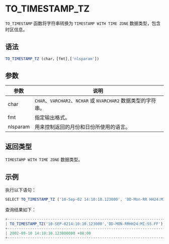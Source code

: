 TO_TIMESTAMP_TZ 
====================================



`TO_TIMESTAMP` 函数将字符串转换为 `TIMESTAMP WITH TIME ZONE` 数据类型，包含时区信息。

语法 
--------------

```javascript
TO_TIMESTAMP_TZ (char，[fmt],['nlsparam'])
```



参数 
--------------



|    参数    |                        说明                         |
|----------|---------------------------------------------------|
| char     | `CHAR`、`VARCHAR2`、`NCHAR` 或 `NVARCHAR2` 数据类型的字符串。 |
| fmt      | 指定输出格式。                                           |
| nlsparam | 用来控制返回的月份和日份所使用的语言。                               |



返回类型 
----------------

`TIMESTAMP WITH TIME ZONE` 数据类型。

示例 
--------------

执行以下语句：

```javascript
SELECT TO_TIMESTAMP_TZ ('10-Sep-02 14:10:10.123000', 'DD-Mon-RR HH24:MI:SS.FF') FROM DUAL;
```



查询结果如下：

```javascript
+----------------------------------------------------------------------+
| TO_TIMESTAMP_TZ('10-SEP-0214:10:10.123000','DD-MON-RRHH24:MI:SS.FF') |
+----------------------------------------------------------------------+
| 2002-09-10 14:10:10.123000000 +08:00                                 |
+----------------------------------------------------------------------+
```


